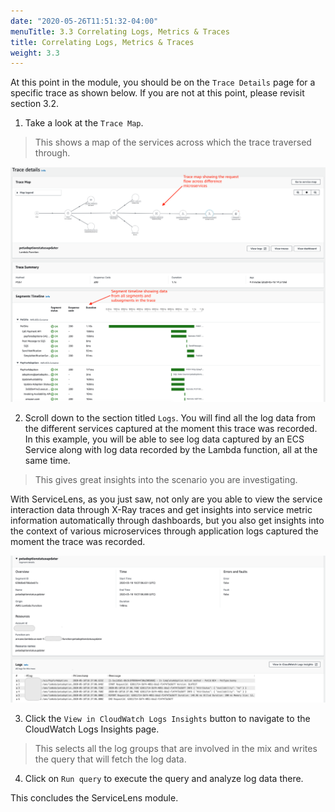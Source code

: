 ```yaml
---
date: "2020-05-26T11:51:32-04:00"
menuTitle: 3.3 Correlating Logs, Metrics & Traces
title: Correlating Logs, Metrics & Traces
weight: 3.3
---
```


At this point in the module, you should be on the `Trace Details` page for a specific trace as shown below. If you are not at this point, please revisit section 3.2.

1. Take a look at the `Trace Map`. 
> This shows a map of the services across which the trace traversed through. 

![Trace Map showing trace details](/static/images/servicelens/sl-traces3.png?classes=shadow)

2. Scroll down to the section titled `Logs`. You will find all the log data from the different services captured at the moment this trace was recorded. In this example, you will be able to see log data captured by an ECS Service along with log data recorded by the Lambda function, all at the same time.

> This gives great insights into the scenario you are investigating. 

With ServiceLens, as you just saw, not only are you able to view the service interaction data through X-Ray traces and get insights into service metric information automatically through dashboards, but you also get insights into the context of various microservices through application logs captured the moment the trace was recorded.

![LogCorrelation with trace](/static/images/servicelens/sl-traces4.png?classes=shadow)

3. Click the `View in CloudWatch Logs Insights` button to navigate to the CloudWatch Logs Insights page.
> This selects all the log groups that are involved in the mix and writes the query that will fetch the log data. 
4. Click on `Run query` to execute the query and analyze log data there.

This concludes the ServiceLens module.